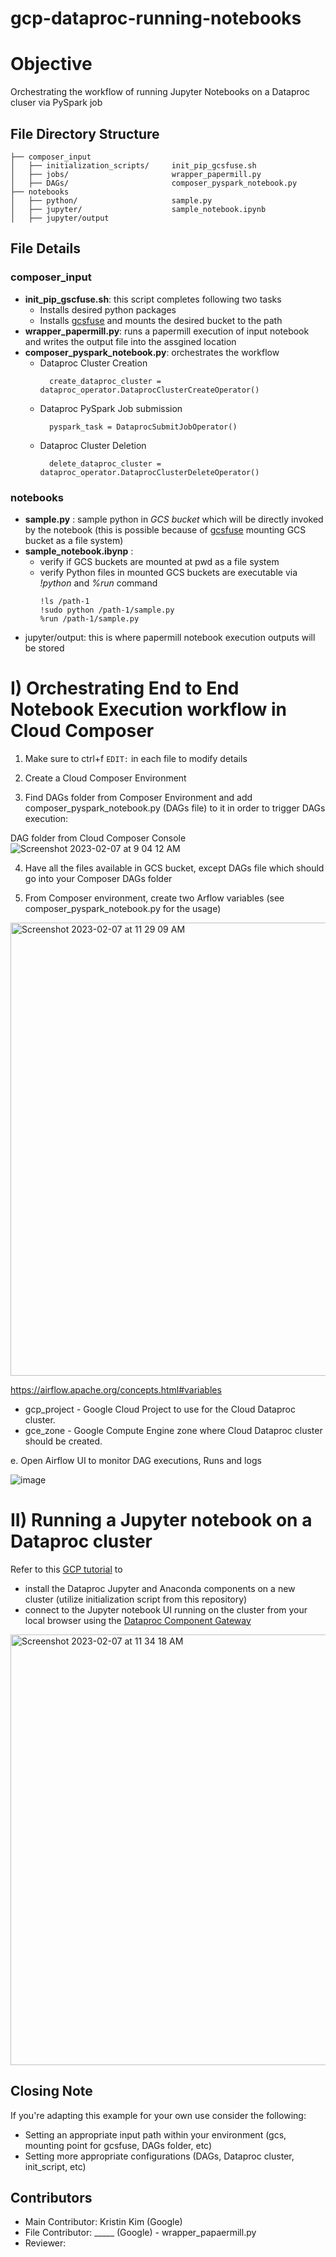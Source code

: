 # gcp-dataproc-running-notebooks
# Objective
Orchestrating the workflow of running Jupyter Notebooks on a Dataproc cluser via PySpark job 

## File Directory Structure
    ├── composer_input                   
    │   ├── initialization_scripts/     init_pip_gcsfuse.sh 
    │   ├── jobs/                       wrapper_papermill.py
    │   ├── DAGs/                       composer_pyspark_notebook.py
    ├── notebooks 
    │   ├── python/                     sample.py
    │   ├── jupyter/                    sample_notebook.ipynb
    │   ├── jupyter/output 
    
## File Details    
### composer_input
* **init_pip_gscfuse.sh**: this script completes following two tasks
  * Installs desired python packages 
  * Installs [gcsfuse](https://github.com/GoogleCloudPlatform/gcsfuse/blob/master/docs/installing.md) and mounts the desired bucket to the path
* **wrapper_papermill.py**: runs a papermill execution of input notebook and writes the output file into the assgined location
* **composer_pyspark_notebook.py**: orchestrates the workflow 
  * Dataproc Cluster Creation 
    ```
      create_dataproc_cluster = dataproc_operator.DataprocClusterCreateOperator()
    ```
  * Dataproc PySpark Job submission
    ```
      pyspark_task = DataprocSubmitJobOperator()
    ```
  * Dataproc Cluster Deletion
    ```
      delete_dataproc_cluster = dataproc_operator.DataprocClusterDeleteOperator()
    ```
### notebooks 
* **sample.py** : sample python in *GCS bucket* which will be directly invoked by the notebook (this is possible because of [gcsfuse](https://github.com/GoogleCloudPlatform/gcsfuse/blob/master/docs/installing.md) mounting GCS bucket as a file system)
* **sample_notebook.ibynp** :
  * verify if GCS buckets are mounted at pwd as a file system
  * verify Python files in mounted GCS buckets are executable via *!python* and *%run* command
    ```
    !ls /path-1 
    !sudo python /path-1/sample.py
    %run /path-1/sample.py
    ```
* jupyter/output: this is where papermill notebook execution outputs will be stored

# I) Orchestrating End to End Notebook Execution workflow in Cloud Composer 

1. Make sure to ctrl+f `EDIT:` in each file to modify details

2. Create a Cloud Composer Environment

3. Find DAGs folder from Composer Environment and add composer_pyspark_notebook.py (DAGs file) to it in order to trigger DAGs execution:

DAG folder from Cloud Composer Console 
![Screenshot 2023-02-07 at 9 04 12 AM](https://user-images.githubusercontent.com/123537947/217266654-f7a017fb-7470-4e04-9803-a72be6f652bd.png)

4. Have all the files available in GCS bucket, except DAGs file which should go into your Composer DAGs folder

5. From Composer environment, create two Arflow variables (see composer_pyspark_notebook.py for the usage)
<img width="725" alt="Screenshot 2023-02-07 at 11 29 09 AM" src="https://user-images.githubusercontent.com/123537947/217304416-2522c177-a3eb-420c-bcfa-7dc4e571d820.png">

https://airflow.apache.org/concepts.html#variables
* gcp_project - Google Cloud Project to use for the Cloud Dataproc cluster.
* gce_zone - Google Compute Engine zone where Cloud Dataproc cluster should be
  created.

e. Open Airflow UI to monitor DAG executions, Runs and logs
    
![image](https://user-images.githubusercontent.com/123537947/215648916-811a8331-b61a-45a5-8f5a-b61f3fd4fdd0.png)

# II) Running a Jupyter notebook on a Dataproc cluster
Refer to this [GCP tutorial](https://cloud.google.com/dataproc/docs/tutorials/jupyter-notebook) to 
* install the Dataproc Jupyter and Anaconda components on a new cluster (utilize initialization script from this repository)
* connect to the Jupyter notebook UI running on the cluster from your local browser using the [Dataproc Component Gateway](https://cloud.google.com/dataproc/docs/concepts/accessing/dataproc-gateways)
<img width="689" alt="Screenshot 2023-02-07 at 11 34 18 AM" src="https://user-images.githubusercontent.com/123537947/217305830-f88a7297-1fc0-4a98-b16b-06c17c525c99.png">

## Closing Note
If you're adapting this example for your own use consider the following:

* Setting an appropriate input path within your environment (gcs, mounting point for gcsfuse, DAGs folder, etc)
* Setting more appropriate configurations (DAGs, Dataproc cluster, init_script, etc)

## Contributors 
* Main Contributor: Kristin Kim (Google)
* File Contributor: _____ (Google) - wrapper_papaermill.py
* Reviewer: 


